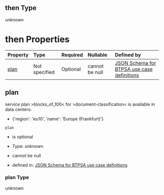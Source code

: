 ## then Type

unknown

# then Properties

| Property      | Type          | Required | Nullable       | Defined by                                                                                                                                                                                                                                      |
| :------------ | :------------ | :------- | :------------- | :---------------------------------------------------------------------------------------------------------------------------------------------------------------------------------------------------------------------------------------------- |
| [plan](#plan) | Not specified | Optional | cannot be null | [JSON Schema for BTPSA use case definitions](btpsa-usecase-properties-services-items-allof-1-then-allof-36-then-allof-0-then-properties-plan.md "undefined#/properties/services/items/allOf/1/then/allOf/36/then/allOf/0/then/properties/plan") |

## plan

service plan >blocks\_of\_100< for >document-classification< is available in data centers:

*   {'region': 'eu10', 'name': 'Europe (Frankfurt)'}

`plan`

*   is optional

*   Type: unknown

*   cannot be null

*   defined in: [JSON Schema for BTPSA use case definitions](btpsa-usecase-properties-services-items-allof-1-then-allof-36-then-allof-0-then-properties-plan.md "undefined#/properties/services/items/allOf/1/then/allOf/36/then/allOf/0/then/properties/plan")

### plan Type

unknown
